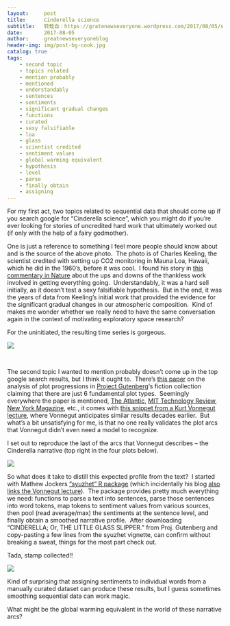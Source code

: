 ```yaml
---
layout:     post
title:      Cinderella science
subtitle:   转载自：https://gratenewseveryone.wordpress.com/2017/08/05/sentiment-plot-arcs/
date:       2017-08-05
author:     greatnewseveryoneblog
header-img: img/post-bg-cook.jpg
catalog: true
tags:
    - second topic
    - topics related
    - mention probably
    - mentioned
    - understandably
    - sentences
    - sentiments
    - significant gradual changes
    - functions
    - curated
    - sexy falsifiable
    - loa
    - glass
    - scientist credited
    - sentiment values
    - global warming equivalent
    - hypothesis
    - level
    - parse
    - finally obtain
    - assigning
---
```


For my first act, two topics related to sequential data that should come up if you search google for “Cinderella science”, which you might do if you’re ever looking for stories of uncredited hard work that ultimately worked out (if only with the help of a fairy godmother).

One is just a reference to something I feel more people should know about and is the source of the above photo.  The photo is of Charles Keeling, the scientist credited with setting up CO2 monitoring in Mauna Loa, Hawaii, which he did in the 1960’s, before it was cool.  I found his story in [this commentary in Nature](http://www.nature.com/nature/journal/v450/n7171/full/450789a.html?foxtrotcallback=true) about the ups and downs of the thankless work involved in getting everything going.  Understandably, it was a hard sell initially, as it doesn’t test a sexy falsifiable hypothesis.  But in the end, it was the years of data from Keeling’s initial work that provided the evidence for the significant gradual changes in our atmospheric composition.  Kind of makes me wonder whether we really need to have the same conversation again in the context of motivating exploratory space research?

For the uninitiated, the resulting time series is gorgeous.

![](https://gratenewseveryone.files.wordpress.com/2017/08/monaloa.jpg?w=840)


 

The second topic I wanted to mention probably doesn’t come up in the top google search results, but I think it ought to.  There’s [this paper](https://arxiv.org/abs/1606.07772) on the analysis of plot progressions in [Project Gutenberg](https://www.gutenberg.org/)‘s fiction collection claiming that there are just 6 fundamental plot types.  Seemingly everywhere the paper is mentioned, [The Atlantic](https://www.theatlantic.com/technology/archive/2016/07/the-six-main-arcs-in-storytelling-identified-by-a-computer/490733), [MIT Technology Review](https://www.technologyreview.com/s/601848/data-mining-reveals-the-six-basic-emotional-arcs-of-storytelling), [New York Magazine](http://nymag.com/scienceofus/2016/11/stories-have-six-emotional-shapes.html), etc., it comes with [this snippet from a Kurt Vonnegut lecture](https://www.youtube.com/watch?v=oP3c1h8v2ZQ&feature=youtu.be), where Vonnegut anticipates similar results decades earlier.  But what’s a bit unsatisfying for me, is that no one really validates the plot arcs that Vonnegut didn’t even need a model to recognize.

I set out to reproduce the last of the arcs that Vonnegut describes – the Cinderella narrative (top right in the four plots below).

![](https://gratenewseveryone.files.wordpress.com/2017/08/vonnegut.jpg?w=840)


So what does it take to distill this expected profile from the text?  I started with Mathew Jockers [“syuzhet” R package](https://cran.r-project.org/web/packages/syuzhet/vignettes/syuzhet-vignette.html) (which incidentally his blog [also links the Vonnegut lecture](http://www.matthewjockers.net/2014/06/05/a-novel-method-for-detecting-plot)).  The package provides pretty much everything we need: functions to parse a text into sentences, parse those sentences into word tokens, map tokens to sentiment values from various sources, then pool (read average/max) the sentiments at the sentence level, and finally obtain a smoothed narrative profile.  After downloading “CINDERELLA; Or, THE LITTLE GLASS SLIPPER.” from Proj. Gutenberg and copy-pasting a few lines from the syuzhet vignette, can confirm without breaking a sweat, things for the most part check out.

Tada, stamp collected!!

![](https://gratenewseveryone.files.wordpress.com/2017/08/cinderella2.png?w=840)


Kind of surprising that assigning sentiments to individual words from a manually curated dataset can produce these results, but I guess sometimes smoothing sequential data can work magic.

What might be the global warming equivalent in the world of these narrative arcs?

 




